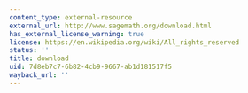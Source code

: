 ```yaml
---
content_type: external-resource
external_url: http://www.sagemath.org/download.html
has_external_license_warning: true
license: https://en.wikipedia.org/wiki/All_rights_reserved
status: ''
title: download
uid: 7d8eb7c7-6b82-4cb9-9667-ab1d181517f5
wayback_url: ''
---
```


